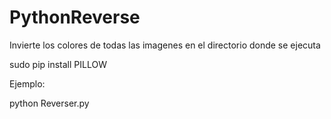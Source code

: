 # PythonReverse
Invierte los colores de todas las imagenes  en el directorio donde se ejecuta

sudo pip install PILLOW

Ejemplo:

  python Reverser.py
